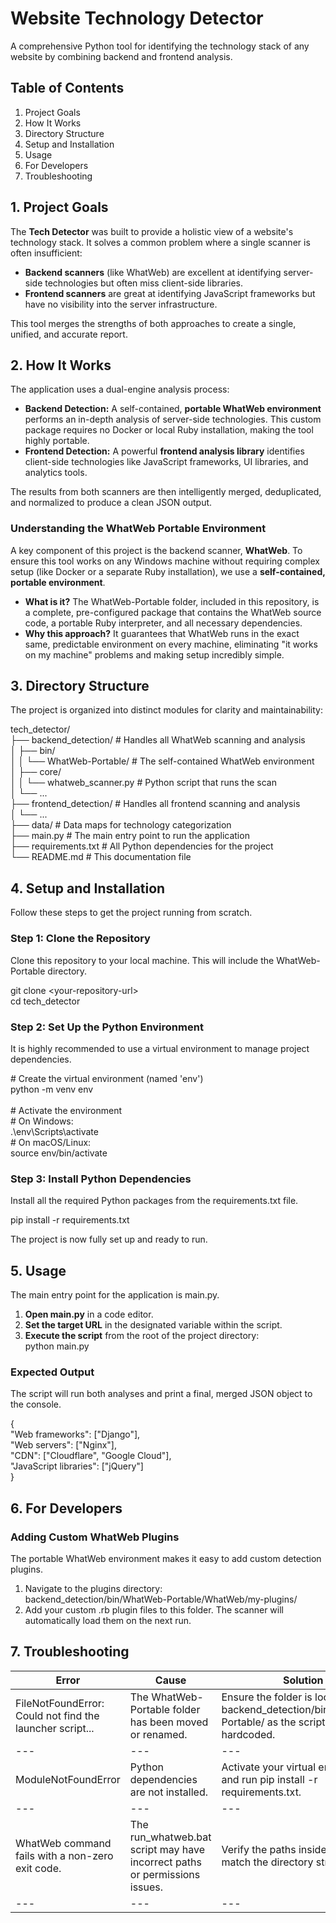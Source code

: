 # **Website Technology Detector**

A comprehensive Python tool for identifying the technology stack of any website by combining backend and frontend analysis.

## **Table of Contents**

1. Project Goals
2. How It Works
3. Directory Structure
4. Setup and Installation
5. Usage
6. For Developers
7. Troubleshooting

## **1\. Project Goals**

The **Tech Detector** was built to provide a holistic view of a website's technology stack. It solves a common problem where a single scanner is often insufficient:

- **Backend scanners** (like WhatWeb) are excellent at identifying server-side technologies but often miss client-side libraries.
- **Frontend scanners** are great at identifying JavaScript frameworks but have no visibility into the server infrastructure.

This tool merges the strengths of both approaches to create a single, unified, and accurate report.

## **2\. How It Works**

The application uses a dual-engine analysis process:

- **Backend Detection:** A self-contained, **portable WhatWeb environment** performs an in-depth analysis of server-side technologies. This custom package requires no Docker or local Ruby installation, making the tool highly portable.
- **Frontend Detection:** A powerful **frontend analysis library** identifies client-side technologies like JavaScript frameworks, UI libraries, and analytics tools.

The results from both scanners are then intelligently merged, deduplicated, and normalized to produce a clean JSON output.

### **Understanding the WhatWeb Portable Environment**

A key component of this project is the backend scanner, **WhatWeb**. To ensure this tool works on any Windows machine without requiring complex setup (like Docker or a separate Ruby installation), we use a **self-contained, portable environment**.

- **What is it?** The WhatWeb-Portable folder, included in this repository, is a complete, pre-configured package that contains the WhatWeb source code, a portable Ruby interpreter, and all necessary dependencies.
- **Why this approach?** It guarantees that WhatWeb runs in the exact same, predictable environment on every machine, eliminating "it works on my machine" problems and making setup incredibly simple.

## **3\. Directory Structure**

The project is organized into distinct modules for clarity and maintainability:

tech_detector/  
├── backend_detection/ # Handles all WhatWeb scanning and analysis  
│ ├── bin/  
│ │ └── WhatWeb-Portable/ # The self-contained WhatWeb environment  
│ ├── core/  
│ │ └── whatweb_scanner.py # Python script that runs the scan  
│ └── ...  
├── frontend_detection/ # Handles all frontend scanning and analysis  
│ └── ...  
├── data/ # Data maps for technology categorization  
├── main.py # The main entry point to run the application  
├── requirements.txt # All Python dependencies for the project  
└── README.md # This documentation file  

## **4\. Setup and Installation**

Follow these steps to get the project running from scratch.

### **Step 1: Clone the Repository**

Clone this repository to your local machine. This will include the WhatWeb-Portable directory.

git clone &lt;your-repository-url&gt;  
cd tech_detector  

### **Step 2: Set Up the Python Environment**

It is highly recommended to use a virtual environment to manage project dependencies.

\# Create the virtual environment (named 'env')  
python -m venv env  
<br/>\# Activate the environment  
\# On Windows:  
.\\env\\Scripts\\activate  
\# On macOS/Linux:  
source env/bin/activate  

### **Step 3: Install Python Dependencies**

Install all the required Python packages from the requirements.txt file.

pip install -r requirements.txt  

The project is now fully set up and ready to run.

## **5\. Usage**

The main entry point for the application is main.py.

1. **Open main.py** in a code editor.
2. **Set the target URL** in the designated variable within the script.
3. **Execute the script** from the root of the project directory:  
    python main.py  

### **Expected Output**

The script will run both analyses and print a final, merged JSON object to the console.

{  
"Web frameworks": \["Django"\],  
"Web servers": \["Nginx"\],  
"CDN": \["Cloudflare", "Google Cloud"\],  
"JavaScript libraries": \["jQuery"\]  
}  

## **6\. For Developers**

### **Adding Custom WhatWeb Plugins**

The portable WhatWeb environment makes it easy to add custom detection plugins.

1. Navigate to the plugins directory:  
    backend_detection/bin/WhatWeb-Portable/WhatWeb/my-plugins/
2. Add your custom .rb plugin files to this folder. The scanner will automatically load them on the next run.

## **7\. Troubleshooting**

| **Error** | **Cause** | **Solution** |
| --- | --- | --- |
| FileNotFoundError: Could not find the launcher script... | The WhatWeb-Portable folder has been moved or renamed. | Ensure the folder is located at backend_detection/bin/WhatWeb-Portable/ as the script's path is hardcoded. |
| --- | --- | --- |
| ModuleNotFoundError | Python dependencies are not installed. | Activate your virtual environment and run pip install -r requirements.txt. |
| --- | --- | --- |
| WhatWeb command fails with a non-zero exit code. | The run_whatweb.bat script may have incorrect paths or permissions issues. | Verify the paths inside the .bat file match the directory structure.|
| --- | --- | --- |
